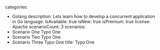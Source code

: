 categories:
  - Golang
description: Lets learn how to develop a concurrent application in Go language.
isAvailable: true
isNew: true
isPremium: true
license: Apache
scenarioCount: 3
scenarios:
  - Scenario One Typo One
  - Scenario Two Typo One
  - Scenario Three Typo One
title: Typo One